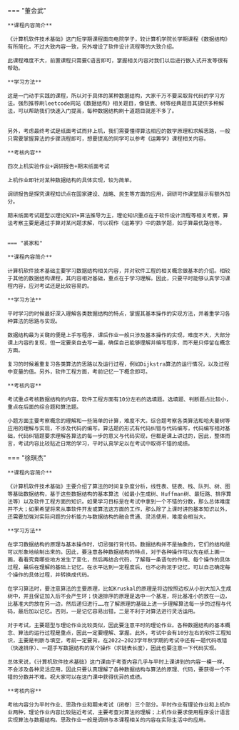 === "董会武"
	
	**课程内容简介**
	
	《计算机软件技术基础》这门短学期课程面向电院学子，较计算机学院长学期课程《数据结构》有所简化，不过大致内容一致，另外增设了软件设计流程等的大致介绍。
	
	此课程难度不大，前置课程只需要C语言即可，掌握相关内容对我们以后进行嵌入式开发等很有帮助。
	
	**学习方法**
		
	这是一门动手实践的课程，所以对于具体的某种数据结构，大家千万不要采取背代码的学习方法。强烈推荐刷leetcode网站《数据结构》相关题目，像链表、树等经典题目其提供多种解法，可以帮助我们快速入门提高，每种数据结构刷十道题目就差不多了。
		
	
	另外，考虑最终考试是纸面考试而非上机，我们需要懂得算法相应的数学原理和求解思路，一般只需要掌握算法的步骤流程即可，想要提高的同学可以参考《运筹学》课程相关内容。
	
	**考核内容**
	
	四次上机实验作业+调研报告+期末纸面考试
		
	上机作业即针对某种数据结构的具体实现，较为简单。
		
	调研报告是探究课程知识点在国家建设、战略、民生等方面的应用，调研可作课堂展示有额外加分。
	
	期末纸面考试题型以理论知识+算法推导为主，理论知识重点在于软件设计流程等相关考察，算法考察主要是通过手算对某问题求解，可以视作《运筹学》中的数学题，如手算最优路径等。

	
	=== "裘家和"
	
	**课程内容简介**
	
	计算机软件技术基础主要学习数据结构相关内容，并对软件工程的相关概念做基本的介绍。相较于其他的数据结构课程，其内容相对基础，重点在于学习理解。因此，只要平时能够认真学习课程内容，应对考试还是比较容易的。
	
	**学习方法**
	
	平时学习的时候最好深入理解各类数据结构的特点，掌握其基本操作的实现方法，并着重学习各种算法的思路与实现。
	
	数据结构最为关键的便是上手写程序，课后作业一般只涉及基本操作的实现，难度不大，大部分课上内容的复现，但一定要亲自去写一遍，确保自己能够理解并编写程序，而不是只停留在概念方面。
	
	复习的时候着重复习各类算法的思路以及运行过程，例如Dijkstra算法的运行情况，以及过程中变量的值。另外，软件工程方面，考前记忆一下概念即可。
	
	**考核内容**
	
	考试重点考核数据结构的内容，软件工程方面有10分左右的选填题。选填题、判断题占比较小，重点在后面的综合题和算法题。
	
	小题方面主要考察概念的理解和一些简单的计算，难度不大。综合题考察各类算法和哈夫曼树等应用的理解与实现，不涉及代码的编写。算法题的形式有代码纠错与代码编写，代码编写相对基础，代码纠错题要求理解各算法的每一步的意义与代码实现，但都是课上讲过的，因此，整体而言，考试内容比较贴近日常的学习，平时认真学足以在考试中取得不错的成绩。

=== "徐琪杰"
	
	**课程内容简介**
	
	《计算机软件技术基础》主要介绍了算法的时间复杂度分析，线性表、链表、栈、队列、树、图等基础数据结构，基于这些数据结构的基本算法（如最小生成树、Huffman树、最短路、排序算法等）以及软件工程方面的知识。如果学习目标是在考试中拿到一个不错的分数，那么总体难度并不大；如果希望将来从事软件开发或算法这方面的工作，那么除了上课时讲的基本知识以外，还需要加强对实际问题的分析能力与数据结构的融会贯通、灵活使用，难度会相当大。
	
	**学习方法**
	
	在学习数据结构的原理与基本操作时，切忌强行背代码。数据结构并不是抽象的，它们的结构是可以形象地绘制出来的。因此，要注意各种数据结构的特点，对于各种操作可以先在纸上画一画，看看究竟哪些地方发生了变化，然后再结合代码，了解每一条语句的作用、每个操作的具体过程，最后在理解的基础上记忆。在水平达到一定程度后，也不必拘泥于记忆，可以自己确定每个操作的具体过程，并转换成代码。
	
	在学习算法时，要注意算法的主要原理，比如Kruskal的原理是将边按照边权从小到大加入生成树中，并且保证加入后不会产生环；快速排序的原理是选中一个基准，将比基准小的放在一边，比基准大的放在另一边，然后递归进行……在了解原理的基础上进一步理解算法每一步的过程与代码，最后加以记忆。否则，一是记忆容易出错，二是不利于对算法进行灵活运用。
	
	对于考试，主要题型与理论作业比较类似，因此要注意平时的理论作业。各种数据结构的基本概念、算法的运行过程是重点，因此一定要理解、掌握。此外，考试中会有10分左右的软件工程知识，主要是判断与填空，考前一定要背。在2022~2023学年秋学期的考试中还有一题代码改错（快速排序）、一题手写数据结构的某个操作（求链表长度），因此也要注意一下代码实现。
	
	总体来说，《计算机软件技术基础》这门课由于考查内容几乎与平时上课讲到的内容一模一样，不会涉及各种灵活应用，因此只要认真理解了各种数据结构与算法的原理、代码，要获得一个不错的分数并不难。祝大家可以在这门课中获得优异的成绩。
	
	**考核内容**
	
	考核内容分为平时作业、思政作业和期末考试（闭卷）三个部分。平时作业有理论作业和上机作业两种，理论作业内容比较贴近考试，主要考查对算法的理解；上机作业要求使用程序设计语言实现算法与数据结构。思政作业一般是调研与本课程相关的内容在实际生活中的应用。